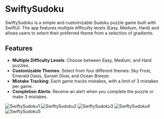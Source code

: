 # SwiftySudoku

SwiftySudoku is a simple and customizable Sudoku puzzle game built with SwiftUI. The app features multiple difficulty levels (Easy, Medium, Hard) and allows users to select their preferred theme from a selection of gradients.

## Features

- **Multiple Difficulty Levels**: Choose between Easy, Medium, and Hard puzzles.
- **Customizable Themes**: Select from four different themes: Sky Frost, Emerald Oasis, Sunset Glow, and Ocean Breeze.
- **Mistake Tracking**: Each game tracks mistakes, with a limit of 3 mistakes per game.
- **Completion Alerts**: Receive an alert when you complete the puzzle or make 3 mistakes.


![SwiftySudoku1](https://github.com/user-attachments/assets/a144d900-f645-43e6-ba1f-d95a67af53e9)
![SwiftySudoku2](https://github.com/user-attachments/assets/3c73a835-2395-4b22-b10a-e8fdc3e1d78f)
![SwiftySudoku3](https://github.com/user-attachments/assets/b5f21e34-0ae3-49f6-8091-b34e172fe7ae)
![SwiftySudoku4](https://github.com/user-attachments/assets/3da3fad8-d1e5-4a66-b373-dcea1f3e0c17)
![SwiftySudoku5](https://github.com/user-attachments/assets/bb394ee5-ed51-435c-aede-08949cd599f0)
